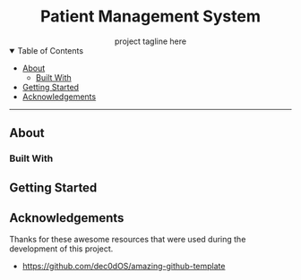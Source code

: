 <h1 align="center">
    Patient Management System
</h1>

<div align="center">
  project tagline here
</div>

<details open="open">
<summary>Table of Contents</summary>

- [About](#about)
    - [Built With](#built-with)
- [Getting Started](#getting-started)
- [Acknowledgements](#acknowledgements)

</details>

---

## About

### Built With

## Getting Started

## Acknowledgements

Thanks for these awesome resources that were used during the development of this project.

- <https://github.com/dec0dOS/amazing-github-template>

